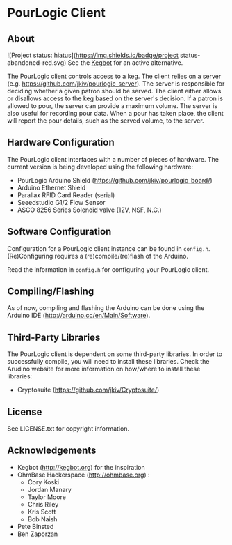 # PourLogic Client

## About

![Project status: hiatus](https://img.shields.io/badge/project status-abandoned-red.svg)
See the [Kegbot](http://kegbot.org) for an active alternative.

The PourLogic client controls access to a keg. The client relies on a server
(e.g. https://github.com/jkiv/pourlogic_server). The server is responsible for
deciding whether a given patron should be served. The client either allows or
disallows access to the keg based on the server's decision. If a patron is
allowed to pour, the server can provide a maximum volume. The server is also
useful for recording pour data. When a pour has taken place, the client will
report the pour details, such as the served volume, to the server.

## Hardware Configuration

The PourLogic client interfaces with a number of pieces of hardware.  The
current version is being developed using the following hardware:

 * PourLogic Arduino Shield (https://github.com/jkiv/pourlogic_board/)
 * Arduino Ethernet Shield
 * Parallax RFID Card Reader (serial)
 * Seeedstudio G1/2 Flow Sensor
 * ASCO 8256 Series Solenoid valve (12V, NSF, N.C.)
 
## Software Configuration

Configuration for a PourLogic client instance can be found in `config.h`.
(Re)Configuring requires a (re)compile/(re)flash of the Arduino.

Read the information in `config.h` for configuring your PourLogic client.

## Compiling/Flashing

As of now, compiling and flashing the Arduino can be done using the Arduino IDE
(http://arduino.cc/en/Main/Software).

## Third-Party Libraries

The PourLogic client is dependent on some third-party libraries. In order to
successfully compile, you will need to install these libraries. Check the
Arudino website for more information on how/where to install these libraries:

 * Cryptosuite (https://github.com/jkiv/Cryptosuite/) 

## License

See LICENSE.txt for copyright information.

## Acknowledgements

 * Kegbot (http://kegbot.org) for the inspiration
 * OhmBase Hackerspace (http://ohmbase.org) :
   * Cory Koski
   * Jordan Manary
   * Taylor Moore
   * Chris Riley
   * Kris Scott
   * Bob Naish
 * Pete Binsted
 * Ben Zaporzan
